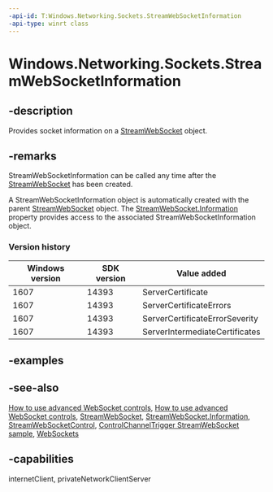 ```yaml
---
-api-id: T:Windows.Networking.Sockets.StreamWebSocketInformation
-api-type: winrt class
---
```


<!-- Class syntax.
public class StreamWebSocketInformation : Windows.Networking.Sockets.IWebSocketInformation, Windows.Networking.Sockets.IWebSocketInformation2
-->

# Windows.Networking.Sockets.StreamWebSocketInformation

## -description
Provides socket information on a [StreamWebSocket](streamwebsocket.md) object.

## -remarks
StreamWebSocketInformation can be called any time after the [StreamWebSocket](streamwebsocket.md) has been created.

A StreamWebSocketInformation object is automatically created with the parent [StreamWebSocket](streamwebsocket.md) object. The [StreamWebSocket.Information](streamwebsocket_information.md) property provides access to the associated StreamWebSocketInformation object.

### Version history

| Windows version | SDK version | Value added |
| -- | -- | -- |
| 1607 | 14393 | ServerCertificate |
| 1607 | 14393 | ServerCertificateErrors |
| 1607 | 14393 | ServerCertificateErrorSeverity |
| 1607 | 14393 | ServerIntermediateCertificates |

## -examples

## -see-also
[How to use advanced WebSocket controls](https://msdn.microsoft.com/library/0a47f7c3-66f9-4315-886e-bd1afe77bf39),
[How to use advanced WebSocket controls](https://msdn.microsoft.com/library/4ab9621e-90e5-420e-88d0-09f1c7239d7a),
[StreamWebSocket](streamwebsocket.md),
[StreamWebSocket.Information](streamwebsocket_information.md),
[StreamWebSocketControl](streamwebsocketcontrol.md),
[ControlChannelTrigger StreamWebSocket sample](https://go.microsoft.com/fwlink/p/?linkid=251232),
[WebSockets](/windows/uwp/networking/websockets?branch=live)

## -capabilities
internetClient, privateNetworkClientServer
